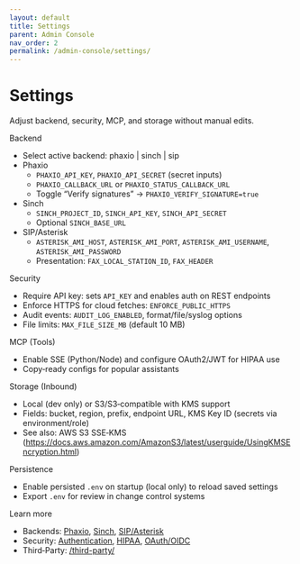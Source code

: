 ```yaml
---
layout: default
title: Settings
parent: Admin Console
nav_order: 2
permalink: /admin-console/settings/
---
```


# Settings

Adjust backend, security, MCP, and storage without manual edits.

Backend
- Select active backend: phaxio | sinch | sip
- Phaxio
  - `PHAXIO_API_KEY`, `PHAXIO_API_SECRET` (secret inputs)
  - `PHAXIO_CALLBACK_URL` or `PHAXIO_STATUS_CALLBACK_URL`
  - Toggle “Verify signatures” → `PHAXIO_VERIFY_SIGNATURE=true`
- Sinch
  - `SINCH_PROJECT_ID`, `SINCH_API_KEY`, `SINCH_API_SECRET`
  - Optional `SINCH_BASE_URL`
- SIP/Asterisk
  - `ASTERISK_AMI_HOST`, `ASTERISK_AMI_PORT`, `ASTERISK_AMI_USERNAME`, `ASTERISK_AMI_PASSWORD`
  - Presentation: `FAX_LOCAL_STATION_ID`, `FAX_HEADER`

Security
- Require API key: sets `API_KEY` and enables auth on REST endpoints
- Enforce HTTPS for cloud fetches: `ENFORCE_PUBLIC_HTTPS`
- Audit events: `AUDIT_LOG_ENABLED`, format/file/syslog options
- File limits: `MAX_FILE_SIZE_MB` (default 10 MB)

MCP (Tools)
- Enable SSE (Python/Node) and configure OAuth2/JWT for HIPAA use
- Copy‑ready configs for popular assistants

Storage (Inbound)
- Local (dev only) or S3/S3‑compatible with KMS support
- Fields: bucket, region, prefix, endpoint URL, KMS Key ID (secrets via environment/role)
 - See also: AWS S3 SSE‑KMS (https://docs.aws.amazon.com/AmazonS3/latest/userguide/UsingKMSEncryption.html)

Persistence
- Enable persisted `.env` on startup (local only) to reload saved settings
- Export `.env` for review in change control systems

Learn more
- Backends: [Phaxio](/Faxbot/backends/phaxio-setup.html), [Sinch](/Faxbot/backends/sinch-setup.html), [SIP/Asterisk](/Faxbot/backends/sip-setup.html)
- Security: [Authentication](/Faxbot/security/authentication/), [HIPAA](/Faxbot/security/hipaa-requirements.html), [OAuth/OIDC](/Faxbot/security/oauth-setup.html)
- Third‑Party: [/third-party/](/Faxbot/third-party/)

